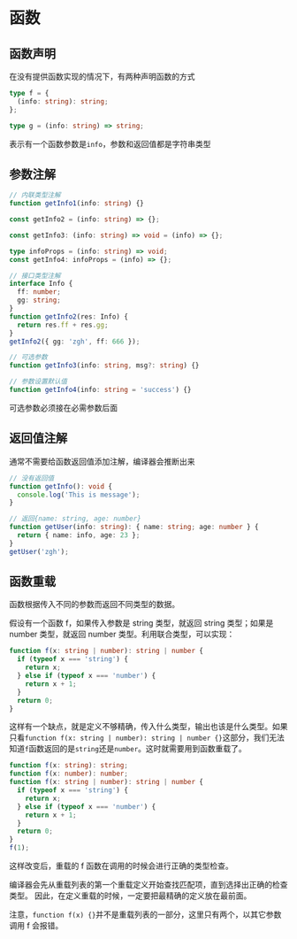 # 函数

## 函数声明

在没有提供函数实现的情况下，有两种声明函数的方式

```typescript
type f = {
  (info: string): string;
};

type g = (info: string) => string;
```

表示有一个函数参数是`info`，参数和返回值都是字符串类型

## 参数注解

```typescript
// 内联类型注解
function getInfo1(info: string) {}

const getInfo2 = (info: string) => {};

const getInfo3: (info: string) => void = (info) => {};

type infoProps = (info: string) => void;
const getInfo4: infoProps = (info) => {};

// 接口类型注解
interface Info {
  ff: number;
  gg: string;
}
function getInfo2(res: Info) {
  return res.ff + res.gg;
}
getInfo2({ gg: 'zgh', ff: 666 });

// 可选参数
function getInfo3(info: string, msg?: string) {}

// 参数设置默认值
function getInfo4(info: string = 'success') {}
```

可选参数必须接在必需参数后面

## 返回值注解

通常不需要给函数返回值添加注解，编译器会推断出来

```typescript
// 没有返回值
function getInfo(): void {
  console.log('This is message');
}

// 返回{name: string, age: number}
function getUser(info: string): { name: string; age: number } {
  return { name: info, age: 23 };
}
getUser('zgh');
```

## 函数重载

函数根据传入不同的参数而返回不同类型的数据。

假设有一个函数 f，如果传入参数是 string 类型，就返回 string 类型；如果是 number 类型，就返回 number 类型。利用联合类型，可以实现：

```ts
function f(x: string | number): string | number {
  if (typeof x === 'string') {
    return x;
  } else if (typeof x === 'number') {
    return x + 1;
  }
  return 0;
}
```

这样有一个缺点，就是定义不够精确，传入什么类型，输出也该是什么类型。如果只看`function f(x: string | number): string | number {}`这部分，我们无法知道`f`函数返回的是`string`还是`number`。这时就需要用到函数重载了。

```ts
function f(x: string): string;
function f(x: number): number;
function f(x: string | number): string | number {
  if (typeof x === 'string') {
    return x;
  } else if (typeof x === 'number') {
    return x + 1;
  }
  return 0;
}
f(1);
```

这样改变后，重载的 f 函数在调用的时候会进行正确的类型检查。

编译器会先从重载列表的第一个重载定义开始查找匹配项，直到选择出正确的检查类型。
因此，在定义重载的时候，一定要把最精确的定义放在最前面。

注意，`function f(x) {}`并不是重载列表的一部分，这里只有两个，以其它参数调用 f 会报错。
